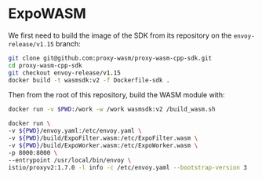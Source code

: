 # ExpoWASM

We first need to build the image of the SDK from its repository on the `envoy-release/v1.15` branch:

```bash
git clone git@github.com:proxy-wasm/proxy-wasm-cpp-sdk.git
cd proxy-wasm-cpp-sdk
git checkout envoy-release/v1.15
docker build -t wasmsdk:v2 -f Dockerfile-sdk .
```

Then from the root of this repository, build the WASM module with:

```bash
docker run -v $PWD:/work -w /work wasmsdk:v2 /build_wasm.sh
```

```bash
docker run \
-v ${PWD}/envoy.yaml:/etc/envoy.yaml \
-v ${PWD}/build/ExpoFilter.wasm:/etc/ExpoFilter.wasm \
-v ${PWD}/build/ExpoWorker.wasm:/etc/ExpoWorker.wasm \
-p 8000:8000 \
--entrypoint /usr/local/bin/envoy \
istio/proxyv2:1.7.0 -l info -c /etc/envoy.yaml --bootstrap-version 3
```
